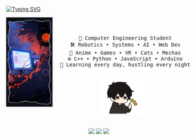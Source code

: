 <a href="https://git.io/typing-svg"><img src="https://readme-typing-svg.demolab.com?font=Fira+Code&pause=1000&background=FF9D2300&center=true&vCenter=true&multiline=true&width=435&lines=Hello+visitor%2C+I'm+am+Rubai" alt="Typing SVG" /></a>

<div align="center">
  <img src="https://github.com/wf-rubai/wf-rubai/blob/main/inventory/Untitled%20design.png?raw=true" width="25%" align="left" />
  <!-- <img src="https://github.com/wf-rubai/wf-rubai/blob/main/inventory/Untitled%20design.png?raw=true" width="25%"  align="right" /> -->
  
  <br><br>
  <pre>
  💼 Computer Engineering Student
  🛠️ Robotics • Systems • AI • Web Dev
  👾 Anime • Games • VR • Cats • Mechas
  ⚙️ C++ • Python • JavaScript • Arduino
  🧠 Learning every day, hustling every night
  </pre>
  <!-- <br><br> -->
  <img src="https://github.com/wf-rubai/wf-rubai/blob/main/inventory/LowTensionCoupleStickerGIFAnimation-ezgif.com-reverse.gif?raw=true" height="100" />
  <br><br>

  [![](https://img.shields.io/badge/LinkedIn-0e76a8?logo=linkedin&logoColor=white)](https://linkedin.com/in/yourprofile)
  [![](https://img.shields.io/badge/AnimeList-2e51a2?logo=MyAnimeList&logoColor=white)](https://myanimelist.net/profile/yourname)
  [![](https://img.shields.io/badge/Gaming-7289DA?logo=discord&logoColor=white)](https://discordapp.com/users/yourid)
</div>
